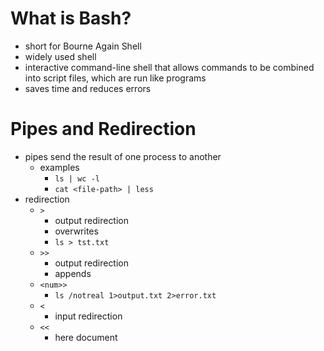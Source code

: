 # What is Bash?

- short for Bourne Again Shell
- widely used shell
- interactive command-line shell that allows commands to be combined into script files, which are run like programs
- saves time and reduces errors

# Pipes and Redirection

- pipes send the result of one process to another
  - examples
    - `ls | wc -l`
    - `cat <file-path> | less`
- redirection
  - `>`
    - output redirection
    - overwrites
    - `ls > tst.txt`
  - `>>`
    - output redirection
    - appends
  - `<num>>`
    - `ls /notreal 1>output.txt 2>error.txt`
  - `<`
    - input redirection
  - `<<`
    - here document
